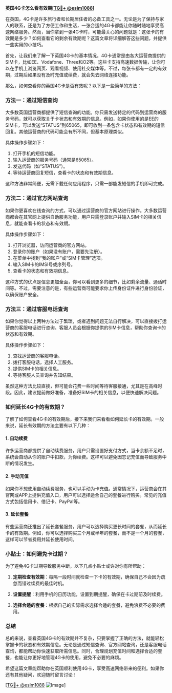 **英国4G卡怎么看有效期[[TG💪+ @esim1088](https://t.me/s/esim1088)]**

在英国，4G卡是许多旅行者和长期居住者的必备工具之一。无论是为了保持与家人的联系，还是为了方便工作和生活，一张合适的4G卡都能让你随时随地享受高速网络服务。然而，当你拿到一张4G卡时，可能最关心的问题就是：这张卡的有效期是多少？如何查看它的剩余有效期呢？这篇文章将详细解答这些问题，并提供一些实用的小技巧。

首先，让我们来了解一下英国4G卡的基本情况。4G卡通常是由各大运营商提供的SIM卡，比如EE、Vodafone、Three和O2等。这些卡支持高速数据传输，让你可以在手机上浏览网页、观看视频、使用社交媒体等。不过，每张卡都有一定的有效期，过期后如果没有及时充值或续费，就会失去网络连接功能。

那么，如何查看你的英国4G卡是否有效呢？以下是一些简单的方法：

### 方法一：通过短信查询

大多数英国运营商都提供了短信查询的功能。你只需发送特定的代码到运营商的服务号码，就可以获取关于卡状态和有效期的信息。例如，如果你使用的是EE的SIM卡，可以发送“STATUS”到65065，即可收到一条包含卡状态和有效期的短信回复。其他运营商的代码可能会有所不同，但基本原理类似。

具体操作步骤如下：
1. 打开手机的短信功能。
2. 输入运营商的服务号码（通常是65065）。
3. 发送代码（如“STATUS”）。
4. 等待运营商回复短信，查看卡的状态和有效期信息。

这种方法非常简便，无需下载任何应用程序，只需一部能发短信的手机即可完成。

### 方法二：通过官方网站查询

如果你更喜欢在线查询的方式，可以通过运营商的官方网站进行操作。大多数运营商都会在其官网上提供自助服务功能，用户只需登录账户并输入SIM卡的相关信息，就能查看卡的状态和有效期。

具体操作步骤如下：
1. 打开浏览器，访问运营商的官方网站。
2. 登录你的账户（如果没有账户，需要先注册）。
3. 在菜单中找到“我的账户”或“SIM卡管理”选项。
4. 输入SIM卡的IMSI号或序列号。
5. 查看卡的状态和有效期信息。

这种方式的优点是信息更加全面，你可以看到更多的细节，比如剩余流量、通话时间等。不过，需要注意的是，有些运营商可能要求你上传身份证件进行身份验证，以确保账户安全。

### 方法三：通过客服电话查询

如果你觉得以上两种方法过于繁琐，或者遇到问题无法自行解决，可以直接拨打运营商的客服电话进行咨询。客服人员会根据你提供的SIM卡信息，帮助你查询卡的状态和有效期。

具体操作步骤如下：
1. 查找运营商的客服电话。
2. 拨打客服电话，选择人工服务。
3. 提供SIM卡的相关信息。
4. 等待客服人员查询并告知结果。

虽然这种方法比较直接，但可能会花费一些时间等待客服接通，尤其是在高峰时段。因此，建议提前做好准备，准备好SIM卡的相关信息，以便快速解决问题。

### 如何延长4G卡的有效期？

了解了如何查看4G卡的有效期后，接下来我们来看看如何延长卡的有效期。一般来说，延长有效期的方法主要有以下几种：

#### 1. 自动续费

许多运营商都提供了自动续费服务，用户只需设置好支付方式，当卡余额不足时，系统会自动从你的账户中扣款，为你续费。这样可以避免因忘记充值而导致服务中断的情况发生。

#### 2. 手动充值

如果你不想使用自动续费服务，也可以手动为卡充值。通常情况下，运营商会在其官网或APP上提供充值入口，用户可以选择适合自己的套餐进行购买。常见的充值方式包括信用卡、借记卡、PayPal等。

#### 3. 延长套餐

有些运营商还推出了延长套餐服务，用户可以选择购买更长时间的套餐，从而延长卡的有效期。例如，你可以选择购买三个月或半年的套餐，而不是一个月的套餐，这样可以节省费用并延长使用时间。

### 小贴士：如何避免卡过期？

为了避免4G卡过期导致服务中断，以下几点小贴士或许对你有所帮助：

1. **定期检查有效期**：每隔一段时间就检查一下卡的有效期，确保自己不会因为疏忽而错过续费的最佳时机。
   
2. **设置提醒**：利用手机的日历功能，设置到期提醒，确保在卡过期前及时续费。
   
3. **选择合适的套餐**：根据自己的实际需求选择合适的套餐，避免浪费不必要的费用。

### 总结

总的来说，查看英国4G卡的有效期并不复杂，只要掌握了正确的方法，就能轻松掌握卡的状态和有效期信息。无论是通过短信查询、官方网站查询，还是客服电话查询，都能帮助你快速获取所需信息。同时，合理规划充值时间和选择合适的套餐，也能让你更好地管理4G卡的使用，避免不必要的麻烦。

希望这篇文章能帮助你在英国顺利使用4G卡，享受高速网络带来的便利。如果你还有其他疑问，欢迎随时留言讨论！

[[TG💪+ @esim1088](https://t.me/s/esim1088) ![Image](https://i.postimg.cc/4NQfJmqS/Snipaste-2025-05-13-00-14-12.png)]
